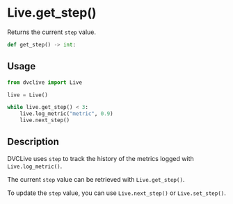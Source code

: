 # Live.get_step()

Returns the current `step` value.

```py
def get_step() -> int:
```

## Usage

```py
from dvclive import Live

live = Live()

while live.get_step() < 3:
    live.log_metric("metric", 0.9)
    live.next_step()
```

## Description

DVCLive uses `step` to track the history of the metrics logged with
`Live.log_metric()`.

The current `step` value can be retrieved with `Live.get_step()`.

To update the `step` value, you can use `Live.next_step()` or `Live.set_step()`.
